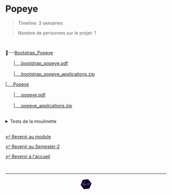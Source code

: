 # Popeye

> Timeline: 3 semaines

> Nombre de personnes sur le projet: 1

<br>

📂---[Bootstrap_Popeye](https://github.com/Studio-17/Epitech-Subjects/tree/main/Semester-2/B-DOP-200/Popeye/Bootstrap_Popeye)

ㅤㅤ|\_\_\_[bootstrap_popeye.pdf](https://github.com/Studio-17/Epitech-Subjects/blob/main/Semester-2/B-DOP-200/Popeye/Bootstrap_Popeye/bootstrap_popeye.pdf)

ㅤㅤ|\_\_\_[bootstrap_popeye_applications.zip](https://github.com/Studio-17/Epitech-Subjects/blob/main/Semester-2/B-DOP-200/Popeye/Bootstrap_Popeye/bootstrap_popeye_applications.zip)

|\_\_\_[Popeye](https://github.com/Studio-17/Epitech-Subjects/tree/main/Semester-2/B-DOP-200/Popeye/Popeye)

ㅤㅤ|\_\_\_[popeye.pdf](https://github.com/Studio-17/Epitech-Subjects/blob/main/Semester-2/B-DOP-200/Popeye/Popeye/popeye.pdf)

ㅤㅤ|\_\_\_[popeye_applications.zip](https://github.com/Studio-17/Epitech-Subjects/blob/main/Semester-2/B-DOP-200/Popeye/Popeye/popeye_applications.zip)


<br>


<details>
<summary> Tests de la moulinette </summary>
<table align="center">
    <thead>
        <tr>
            <td colspan="3" align="center"><strong>MOULINETTE</strong></td>
        </tr>
        <tr>
            <th>SOMMAIRE</th>
            <th>NB DE TESTS</th>
            <th>DETAILS</th>
        </tr>
    </thead>
    <tbody>
        <tr>
            <td rowspan="3">01 - Image Poll</td>
            <td rowspan="3" style="text-align: center;">3</td>
            <td>01 - Base image</td>
        </tr>
    		<tr>
			<td>02 - Port exposure</td>
		</tr>
		<tr>
			<td>03 - Application run command</td>
		</tr>
        <tr>
            <td rowspan="4">02 - Image Result</td>
            <td rowspan="4" style="text-align: center;">4</td>
            <td>01 - Base image</td>
        </tr>
    		<tr>
			<td>02 - Port exposure</td>
		</tr>
		<tr>
			<td>03 - Application run command</td>
		</tr>
		<tr>
			<td>04 - Build context</td>
		</tr>
        <tr>
            <td rowspan="3">03 - Image Worker</td>
            <td rowspan="3" style="text-align: center;">3</td>
            <td>01 - First stage - base image</td>
        </tr>
    		<tr>
			<td>02 - Second stage - base image</td>
		</tr>
		<tr>
			<td>03 - Application run command</td>
		</tr>
        <tr>
            <td rowspan="7">04 - Docker Compose</td>
            <td rowspan="7" style="text-align: center;">7</td>
            <td>01 - Service poll</td>
        </tr>
    		<tr>
			<td>02 - Service redis</td>
		</tr>
		<tr>
			<td>03 - Service worker</td>
		</tr>
		<tr>
			<td>04 - Service db</td>
		</tr>
		<tr>
			<td>05 - Service result</td>
		</tr>
		<tr>
			<td>06 - Volumes</td>
		</tr>
		<tr>
			<td>07 - Networks</td>
		</tr>
	</tbody>
</table>
</details>

<br>

[↩️ Revenir au module](https://github.com/Studio-17/Epitech-Subjects/blob/main/Semester-2/B-DOP-200)

[↩️ Revenir au Semester-2](https://github.com/Studio-17/Epitech-Subjects/blob/main/Semester-2)

[↩️ Revenir à l'accueil](https://github.com/Studio-17/Epitech-Subjects)

<br>

---

<div align="center">

<a href="https://github.com/Studio-17" target="_blank"><img src="../../../assets/voc17.gif" width="40"></a>

</div>